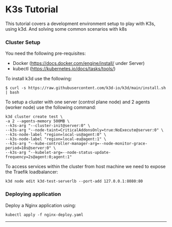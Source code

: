 # K3s Tutorial

This tutorial covers a development environment setup to play with K3s, using k3d. And solving some common scenarios with k8s



### Cluster Setup

You need the following pre-requisites:

- Docker (https://docs.docker.com/engine/install/ under Server)
- kubectl (https://kubernetes.io/docs/tasks/tools/)



To install k3d use the following:

```
$ curl -s https://raw.githubusercontent.com/k3d-io/k3d/main/install.sh | bash
```



To setup a cluster with one server (control plane node) and 2 agents (worker node) use the following command:

```
k3d cluster create test \
-a 2 --agents-memory 500MB \
--k3s-arg "--cluster-init@server:0" \
--k3s-arg "--node-taint=CriticalAddonsOnly=true:NoExecute@server:0" \
--k3s-node-label "region=local-us@agent:0" \
--k3s-node-label "region=local-eu@agent:1" \
--k3s-arg "--kube-controller-manager-arg=--node-monitor-grace-period=10s@server:0" \
--k3s-arg "--kubelet-arg=--node-status-update-frequency=2s@agent:0;agent:1"
```



To access services within the cluster from host machine we need to expose the Traefik loadbalancer:

```
k3d node edit k3d-test-serverlb --port-add 127.0.0.1:8080:80
```





### Deploying application



Deploy a Nginx application using:

```
kubectl apply -f nginx-deploy.yaml
```

****
